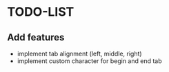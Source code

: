 # TODO-LIST

## Add features

* implement tab alignment (left, middle, right)
* implement custom character for begin and end tab
